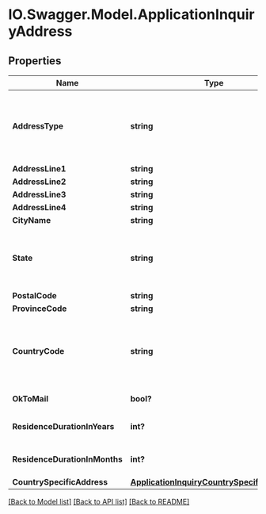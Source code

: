 # IO.Swagger.Model.ApplicationInquiryAddress
## Properties

Name | Type | Description | Notes
------------ | ------------- | ------------- | -------------
**AddressType** | **string** | Type of address. This is a reference data field. Please use /v1/apac/utilities/referenceData/{addressType} resource to get valid value of this field with description. You can use addressType field name as the referenceCode parameter to retrieve the values. | [optional] 
**AddressLine1** | **string** | Address line 1 | [optional] 
**AddressLine2** | **string** | Address line 2 | [optional] 
**AddressLine3** | **string** | Address line 3 | [optional] 
**AddressLine4** | **string** | Address line 4 | [optional] 
**CityName** | **string** | City | [optional] 
**State** | **string** | State.This is a reference data field. Please use /v1/apac/utilities/referenceData/{addressState} resource to get valid value of this field with description. You can use addressState field name as the referenceCode parameter to retrieve the values. | [optional] 
**PostalCode** | **string** | Postal/ZIP code | [optional] 
**ProvinceCode** | **string** | Province code | [optional] 
**CountryCode** | **string** | ISO country code. This is a reference data field. Please use /v1/apac/utilities/referenceData/{country} resource to get valid value of this field with description. You can use countryCode field name as the referenceCode parameter to retrieve the values. | [optional] 
**OkToMail** | **bool?** | Applicant&#x27;s consent for receiving mail. Valid values: true and false | [optional] 
**ResidenceDurationInYears** | **int?** | Applicant&#x27;s residence duration in the current address in years. Applicable only for residential address. | [optional] 
**ResidenceDurationInMonths** | **int?** | Applicant&#x27;s residence duration in the current address in months. Applicable only for residential address. | [optional] 
**CountrySpecificAddress** | [**ApplicationInquiryCountrySpecificAddress**](ApplicationInquiryCountrySpecificAddress.md) |  | [optional] 

[[Back to Model list]](../README.md#documentation-for-models) [[Back to API list]](../README.md#documentation-for-api-endpoints) [[Back to README]](../README.md)

